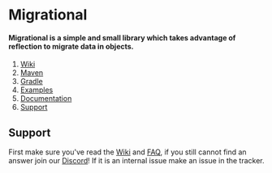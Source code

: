 # Migrational

#### Migrational is a simple and small library which takes advantage of reflection to migrate data in objects.

1. [Wiki](https://github.com/LemmoTresto/Migrational/wiki)
2. [Maven](https://github.com/LemmoTresto/Migrational/wiki#maven)
3. [Gradle](https://github.com/LemmoTresto/Migrational/wiki#gradle)
4. [Examples](https://github.com/LemmoTresto/Migrational/wiki#examples)
5. [Documentation](https://migrational.lemmotresto.com/javadocs)
6. [Support](#support)



## Support

First make sure you've read the [Wiki](https://github.com/LemmoTresto/Migrational/wiki) and [FAQ](https://github.com/LemmoTresto/Migrational/wiki/Frequently-Asked-Questions), if you still cannot find an answer join our [Discord](https://lemmotresto.com/links/discord)!
If it is an internal issue make an issue in the tracker.
